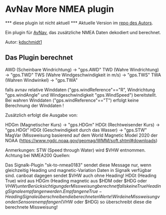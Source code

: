 AvNav More NMEA plugin
======================

*** diese plugin ist nicht aktuell ***
Aktuelle Version im [repo des Autors](https://github.com/kdschmidt1/avnav-more-nmea-plugin).


Ein plugin für [AvNav](https://www.wellenvogel.net/software/avnav/docs/beschreibung.html), das zusätzliche NMEA Daten dekodiert und berechnet.

Autor: [kdschmidt1](https://github.com/kdschmidt1)

Das Plugin berechnet
--------------------

AWD (Scheinbare Windrichtung) -> "gps.AWD"
TWD (Wahre Windrichtung) -> "gps.TWD"
TWS (Wahre Windgeschwindigkeit in m/s) -> "gps.TWS"
TWA (Wahren Windwinkel) -> "gps.TWA"

falls avnav relative Winddaten ("gps.windReference"=="R", Windrichtung "gps.windAngle" und Windgeschwindigkeit "gps.WindSpeed") bereitstellt.
Bei wahren Winddaten ("gps.windReference"=="T") erfolgt keine Berechnung der Winddaten !

Zusätzlich erfolgt die Ausgabe von:

HDGm (Magnetischer Kurs) -> "gps.HDGm"
HDGt (Rechtweisender Kurs) -> "gps.HDGt"
HDGt (Geschwindigkeit durch das Wasser) -> "gps.STW"
MagVar (Missweisung basierend auf dem World Magnetic Model 2020 der NOAA (https://www.ngdc.noaa.gov/geomag/WMM/soft.shtml#downloads)

Anmerkungen:
STW (Speed through Water) wird $VHW entnommen.
Achtung bei NMEA200 Quellen:

Das Signalk-Plugin "sk-to-nmea0183" sendet diese Message nur, wenn gleichzeitig Heading und magnetic-Variation Daten in Signalk verfügbar sind.
canboat dagegen sendet $VHW auch ohne Heading!
HDGt (Heading True) wird aus HDGm (Heading magnetic aus $HDM oder $HDG oder $VHW) unter Berücksichtigung der Missweisung berechnet falls keine True Heading Signale empfangen werden.
Empfangene True-Heading Signale überschreiben die berechneten Werte!
Wird eine Missweisung von den Sensoren empfangen ($VHW oder $HDG) so überschreibt diese die berechnete Missweisung!
